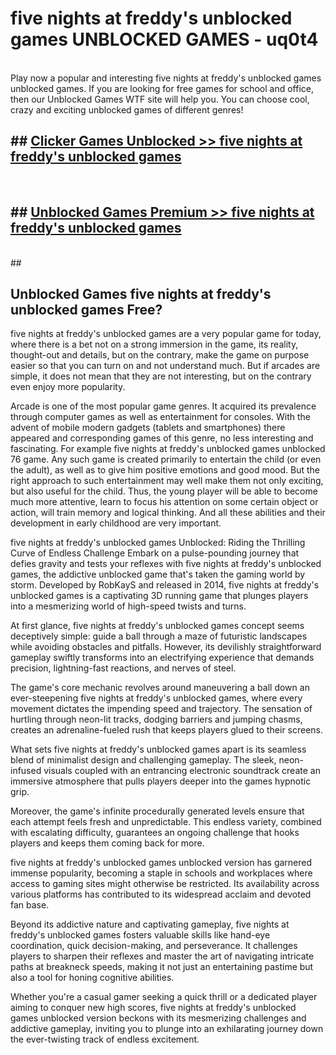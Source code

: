 # five nights at freddy's unblocked games  UNBLOCKED GAMES - uq0t4 <br>
<br>
Play now a popular and interesting five nights at freddy's unblocked games unblocked games. If you are looking for free games for school and office, then our Unblocked Games WTF site will help you. You can choose cool, crazy and exciting unblocked games of different genres!


## ##  [Clicker Games Unblocked >> five nights at freddy's unblocked games](http://freeplayer.one?title=five_nights_at_freddy's_unblocked_games&ref=UG)
  <br>

##  ## [Unblocked Games Premium >> five nights at freddy's unblocked games](http://freeplayer.one?title=five_nights_at_freddy's_unblocked_games&ref=UG)
  <br>
  ##



## Unblocked Games five nights at freddy's unblocked games Free?

five nights at freddy's unblocked games are a very popular game for today, where there is a bet not on a strong immersion in the game, its reality, thought-out and details, but on the contrary, make the game on purpose easier so that you can turn on and not understand much. But if arcades are simple, it does not mean that they are not interesting, but on the contrary even enjoy more popularity.

Arcade is one of the most popular game genres. It acquired its prevalence through computer games as well as entertainment for consoles. With the advent of mobile modern gadgets (tablets and smartphones) there appeared and corresponding games of this genre, no less interesting and fascinating. For example five nights at freddy's unblocked games unblocked 76 game. Any such game is created primarily to entertain the child (or even the adult), as well as to give him positive emotions and good mood. But the right approach to such entertainment may well make them not only exciting, but also useful for the child. Thus, the young player will be able to become much more attentive, learn to focus his attention on some certain object or action, will train memory and logical thinking. And all these abilities and their development in early childhood are very important.

five nights at freddy's unblocked games Unblocked: Riding the Thrilling Curve of Endless Challenge
Embark on a pulse-pounding journey that defies gravity and tests your reflexes with five nights at freddy's unblocked games, the addictive unblocked game that's taken the gaming world by storm. Developed by RobKayS and released in 2014, five nights at freddy's unblocked games is a captivating 3D running game that plunges players into a mesmerizing world of high-speed twists and turns.

At first glance, five nights at freddy's unblocked games concept seems deceptively simple: guide a ball through a maze of futuristic landscapes while avoiding obstacles and pitfalls. However, its devilishly straightforward gameplay swiftly transforms into an electrifying experience that demands precision, lightning-fast reactions, and nerves of steel.

The game's core mechanic revolves around maneuvering a ball down an ever-steepening five nights at freddy's unblocked games, where every movement dictates the impending speed and trajectory. The sensation of hurtling through neon-lit tracks, dodging barriers and jumping chasms, creates an adrenaline-fueled rush that keeps players glued to their screens.

What sets five nights at freddy's unblocked games apart is its seamless blend of minimalist design and challenging gameplay. The sleek, neon-infused visuals coupled with an entrancing electronic soundtrack create an immersive atmosphere that pulls players deeper into the games hypnotic grip.

Moreover, the game's infinite procedurally generated levels ensure that each attempt feels fresh and unpredictable. This endless variety, combined with escalating difficulty, guarantees an ongoing challenge that hooks players and keeps them coming back for more.

five nights at freddy's unblocked games unblocked version has garnered immense popularity, becoming a staple in schools and workplaces where access to gaming sites might otherwise be restricted. Its availability across various platforms has contributed to its widespread acclaim and devoted fan base.

Beyond its addictive nature and captivating gameplay, five nights at freddy's unblocked games fosters valuable skills like hand-eye coordination, quick decision-making, and perseverance. It challenges players to sharpen their reflexes and master the art of navigating intricate paths at breakneck speeds, making it not just an entertaining pastime but also a tool for honing cognitive abilities.

Whether you're a casual gamer seeking a quick thrill or a dedicated player aiming to conquer new high scores, five nights at freddy's unblocked games unblocked version beckons with its mesmerizing challenges and addictive gameplay, inviting you to plunge into an exhilarating journey down the ever-twisting track of endless excitement.